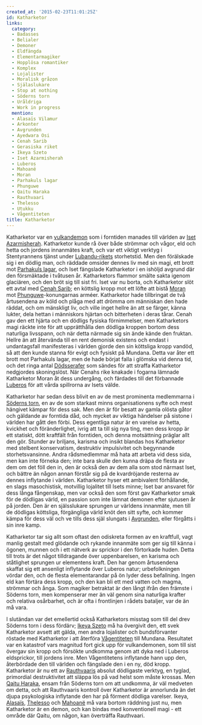 ```yaml
---
created_at: '2015-02-23T11:01:25Z'
id: Katharketor
links:
  category:
  - Badasses
  - Belialer
  - Demoner
  - Eldfängda
  - Elementarmagiker
  - Hopplösa romantiker
  - Komplex
  - Lojalister
  - Moralisk gråzon
  - Själaslukare
  - Stop at nothing
  - Söderns torn
  - Uråldriga
  - Work in progress
  mention:
  - Alasaïs Vilamur
  - Arkonter
  - Avgrunden
  - Ayedwara Osi
  - Cenah Sarib
  - Gerasiska riket
  - Ikeya Szeto
  - Iset Azarmisherah
  - Luberos
  - Mahoanë
  - Moran
  - Parhakuls lagar
  - Phunguwe
  - Qaitu Haraka
  - Rauthvaari
  - Thelesso
  - Utukku
  - Vågentiteten
title: Katharketor
---
```


Katharketor var en [vulkandemon] som i forntiden manades till världen av [Iset Azarmisherah].
Katharketor kunde rå över både strömmar och vågor, eld och hetta och jordens innanmätes kraft, och
var ett viktigt verktyg i Stentyrannens tjänst under [Lubandu-rikets] storhetstid. Men den
förälskade sig i en dödlig man, och räddade omsider dennes liv med sin magi, ett brott mot
[Parhakuls lagar], och Iset fängslade Katharketor i en ishöljd avgrund där den försmäktade i
tvåtusen år. Katharketors flammor smälte sakta igenom glaciären, och den bröt sig till sist fri.
Iset var nu borta, och Katharketor slöt ett avtal med [Cenah Sarib]; en köttslig kropp mot ett löfte
att bistå [Moran] mot [Phunguwe]-konungarnas arméer. Katharketor hade tillbringat de två årtusendena
av köld och plåga med att drömma om människan den hade räddat, och om mänskligt liv, och ville inget
hellre än att se färger, känna lukter, dela hettan i människors hjärtan och bitterheten i deras
tårar. Cenah gav den ett hjärta och en dödligs fysiska förnimmelser, men Katharketors magi räckte
inte för att upprätthålla den dödliga kroppen bortom dess naturliga livsspann, och när detta närmade
sig sin ände kände den fruktan. Hellre än att återvända till en rent demonisk existens och endast i
undantagsfall manifesteras i världen gjorde den sin köttsliga kropp vandöd, så att den kunde stanna
för evigt och fysiskt på Mundana. Detta var åter ett brott mot Parhakuls lagar, men de hade börjat
falla i glömska vid denna tid, och det ringa antal [Dödsserafer] som sändes för att straffa
Katharketor nedgjordes skoningslöst. När Cenahs rike knakade i fogarna lämnade Katharketor Moran åt
dess undergång, och färdades till det förbannade [Luberos] för att vårda spillrorna av Isets välde.

Katharketor har sedan dess blivit en av de mest prominenta medlemmarna i [Söderns torn], en av de
som starkast minns organisationens syfte och mest hängivet kämpar för dess sak. Men den är för
besatt av gamla olösta gåtor och gäldande av forntida dåd, och mycket av viktiga händelser på
sistone i världen har gått den förbi. Dess egentliga natur är en varelse av hetta, kvickhet och
föränderlighet, ivrig att ta till sig nya ting, men dess kropp är ett statiskt, dött kraftfält från
forntiden, och denna motsättning präglar allt den gör. Stunder av briljans, karisma och insikt
blandas hos Katharketor med stelbent konservatism, destruktiv impulsivitet och begynnande
storhetsvansinne. Andra rådsmedlemmar må hata att arbeta vid dess sida, men kan inte förneka den;
inte bara skulle den kunna dräpa de flesta av dem om det föll den in, den är också den av dem alla
som stod närmast Iset, och bättre än någon annan förstår sig på de kvardröjande resterna av dennes
inflytande i världen. Katharketor hyser ett ambivalent förhållande, en slags masochistisk, motvillig
lojalitet till Isets minne; Iset bar ansvaret för dess långa fångenskap, men var också den som först
gav Katharketor smak för de dödligas värld, en passion som inte lämnat demonen efter sjutusen år på
jorden. Den är en själsslukare sprungen ur världens innanmäte, men till de dödligas köttsliga,
förgängliga värld knöt den sitt syfte, och kommer kämpa för dess väl och ve tills dess själ slungats
i [Avgrunden], eller förgåtts i sin inre kamp.

Katharketor tar sig allt som oftast den odiskreta formen av en kraftfull, vagt manlig gestalt med
glödande och rykande innanmäte som ger sig till känna i ögonen, munnen och i ett nätverk av sprickor
i den förtorkade huden. Detta till trots är det något tilldragande över uppenbarelsen, en karisma
och ståtlighet sprungen ur elementens kraft. Den har genom årtusendena skaffat sig ett ansenligt
inflytande över Luberos natur; urbefolkningen vördar den, och de flesta elementarandar på ön lyder
dess befallning. Ingen eld kan förtära dess kropp, och den kan bli ett med vatten och magma,
strömmar och ånga. Som magiker betraktat är den långt ifrån den främste i Söderns torn, men
kompenserar mer än väl genom sina naturliga krafter och relativa osårbarhet, och är ofta i
frontlinjen i rådets bataljer, var de än må vara.

I slutändan var det emellertid också Katharketors misstag som till del drev Söderns torn i dess
fördärv; [Ikeya Szeto] må ha övergivit den, ett svek Katharketor avsett att gälda, men andra
lojalister och bundsförvanter röstade med Katharketor i att återföra [Vågentiteten] till Mundana.
Resultatet var en katastrof vars magnitud fort gick upp för vulkandemonen, som till sist övergav sin
kropp och försökte undkomma genom att dyka ned i Luberos eldsprickor, till jordens inre. Men
Vågentitetens inflytande hann upp den, återbördade den till världen och fängslade den i en ny, död
kropp. Katharketor är nu ett av [Rauthvaaris] absolut dödligaste verktyg, en tyglad, primordial
destruktivitet att släppa lös på vad helst som måste krossas. Men [Qaitu Haraka], ensam från Söderns
torn om att undkomma, är väl medveten om detta, och att Rauthvaaris kontroll över Katharketor är
annorlunda än det djupa psykologiska inflytande den har på förment dödliga varelser. Ikeya,
[Alasaïs], [Thelesso] och [Mahoanë] må vara bortom räddning just nu, men Katharketor är en demon,
och kan bindas med konventionell magi - ett område där Qaitu, om någon, kan överträffa Rauthvaari.

  [vulkandemon]: Utukku
  [Iset Azarmisherah]: Iset_Azarmisherah
  [Lubandu-rikets]: Gerasiska_riket
  [Parhakuls lagar]: Parhakuls_lagar
  [Cenah Sarib]: Cenah_Sarib
  [Moran]: Moran
  [Phunguwe]: Phunguwe
  [Dödsserafer]: Arkonter
  [Luberos]: Luberos
  [Söderns torn]: Ayedwara_Osi
  [Avgrunden]: Avgrunden
  [Ikeya Szeto]: Ikeya_Szeto
  [Vågentiteten]: Vågentiteten
  [Rauthvaaris]: Rauthvaari
  [Qaitu Haraka]: Qaitu_Haraka
  [Alasaïs]: Alasaïs_Vilamur
  [Thelesso]: Thelesso
  [Mahoanë]: Mahoanë